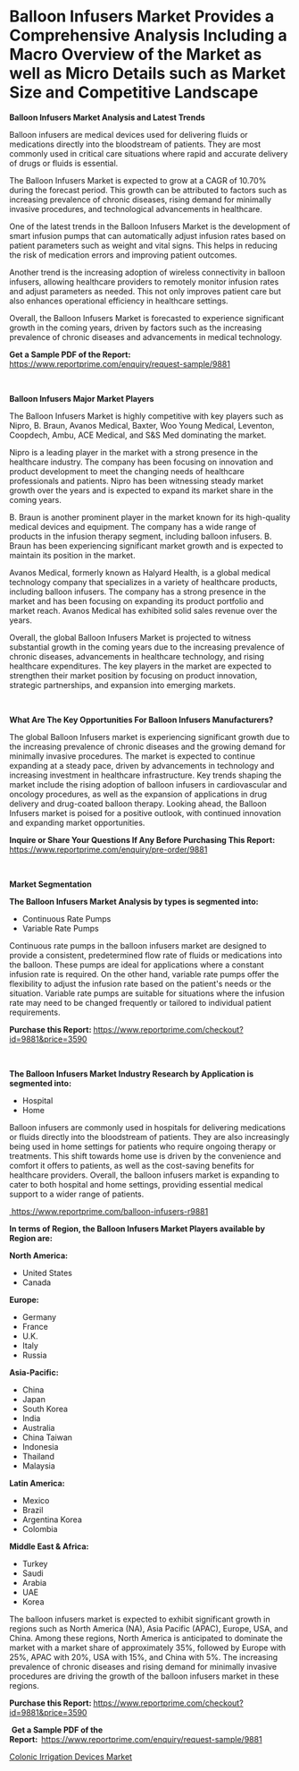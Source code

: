 <p><h1>Balloon Infusers Market Provides a Comprehensive Analysis Including a Macro Overview of the Market as well as Micro Details such as Market Size and Competitive Landscape</h1></p><p><strong>Balloon Infusers Market Analysis and Latest Trends</strong></p>
<p><p>Balloon infusers are medical devices used for delivering fluids or medications directly into the bloodstream of patients. They are most commonly used in critical care situations where rapid and accurate delivery of drugs or fluids is essential.</p><p>The Balloon Infusers Market is expected to grow at a CAGR of 10.70% during the forecast period. This growth can be attributed to factors such as increasing prevalence of chronic diseases, rising demand for minimally invasive procedures, and technological advancements in healthcare.</p><p>One of the latest trends in the Balloon Infusers Market is the development of smart infusion pumps that can automatically adjust infusion rates based on patient parameters such as weight and vital signs. This helps in reducing the risk of medication errors and improving patient outcomes.</p><p>Another trend is the increasing adoption of wireless connectivity in balloon infusers, allowing healthcare providers to remotely monitor infusion rates and adjust parameters as needed. This not only improves patient care but also enhances operational efficiency in healthcare settings.</p><p>Overall, the Balloon Infusers Market is forecasted to experience significant growth in the coming years, driven by factors such as the increasing prevalence of chronic diseases and advancements in medical technology.</p></p>
<p><strong>Get a Sample PDF of the Report:&nbsp;</strong> <a href="https://www.reportprime.com/enquiry/request-sample/9881">https://www.reportprime.com/enquiry/request-sample/9881</a></p>
<p>&nbsp;</p>
<p><strong>Balloon Infusers Major Market Players</strong></p>
<p><p>The Balloon Infusers Market is highly competitive with key players such as Nipro, B. Braun, Avanos Medical, Baxter, Woo Young Medical, Leventon, Coopdech, Ambu, ACE Medical, and S&S Med dominating the market. </p><p>Nipro is a leading player in the market with a strong presence in the healthcare industry. The company has been focusing on innovation and product development to meet the changing needs of healthcare professionals and patients. Nipro has been witnessing steady market growth over the years and is expected to expand its market share in the coming years. </p><p>B. Braun is another prominent player in the market known for its high-quality medical devices and equipment. The company has a wide range of products in the infusion therapy segment, including balloon infusers. B. Braun has been experiencing significant market growth and is expected to maintain its position in the market.</p><p>Avanos Medical, formerly known as Halyard Health, is a global medical technology company that specializes in a variety of healthcare products, including balloon infusers. The company has a strong presence in the market and has been focusing on expanding its product portfolio and market reach. Avanos Medical has exhibited solid sales revenue over the years.</p><p>Overall, the global Balloon Infusers Market is projected to witness substantial growth in the coming years due to the increasing prevalence of chronic diseases, advancements in healthcare technology, and rising healthcare expenditures. The key players in the market are expected to strengthen their market position by focusing on product innovation, strategic partnerships, and expansion into emerging markets.</p></p>
<p>&nbsp;</p>
<p><strong>What Are The Key Opportunities For Balloon Infusers Manufacturers?</strong></p>
<p><p>The global Balloon Infusers market is experiencing significant growth due to the increasing prevalence of chronic diseases and the growing demand for minimally invasive procedures. The market is expected to continue expanding at a steady pace, driven by advancements in technology and increasing investment in healthcare infrastructure. Key trends shaping the market include the rising adoption of balloon infusers in cardiovascular and oncology procedures, as well as the expansion of applications in drug delivery and drug-coated balloon therapy. Looking ahead, the Balloon Infusers market is poised for a positive outlook, with continued innovation and expanding market opportunities.</p></p>
<p><strong>Inquire or Share Your Questions If Any Before Purchasing This Report:</strong> <a href="https://www.reportprime.com/enquiry/pre-order/9881">https://www.reportprime.com/enquiry/pre-order/9881</a></p>
<p>&nbsp;</p>
<p><strong>Market Segmentation</strong></p>
<p><strong>The Balloon Infusers Market Analysis by types is segmented into:</strong></p>
<p><ul><li>Continuous Rate Pumps</li><li>Variable Rate Pumps</li></ul></p>
<p><p>Continuous rate pumps in the balloon infusers market are designed to provide a consistent, predetermined flow rate of fluids or medications into the balloon. These pumps are ideal for applications where a constant infusion rate is required. On the other hand, variable rate pumps offer the flexibility to adjust the infusion rate based on the patient's needs or the situation. Variable rate pumps are suitable for situations where the infusion rate may need to be changed frequently or tailored to individual patient requirements.</p></p>
<p><strong>Purchase this Report:&nbsp;</strong><a href="https://www.reportprime.com/checkout?id=9881&price=3590">https://www.reportprime.com/checkout?id=9881&price=3590</a></p>
<p>&nbsp;</p>
<p><strong>The Balloon Infusers Market Industry Research by Application is segmented into:</strong></p>
<p><ul><li>Hospital</li><li>Home</li></ul></p>
<p><p>Balloon infusers are commonly used in hospitals for delivering medications or fluids directly into the bloodstream of patients. They are also increasingly being used in home settings for patients who require ongoing therapy or treatments. This shift towards home use is driven by the convenience and comfort it offers to patients, as well as the cost-saving benefits for healthcare providers. Overall, the balloon infusers market is expanding to cater to both hospital and home settings, providing essential medical support to a wider range of patients.</p></p>
<p><a href="https://www.reportprime.com/balloon-infusers-r9881">&nbsp;https://www.reportprime.com/balloon-infusers-r9881</a></p>
<p><strong>In terms of Region, the Balloon Infusers Market Players available by Region are:</strong></p>
<p>
    <p> <strong> North America: </strong>
        <ul>
            <li>United States</li>
            <li>Canada</li>
        </ul>
        </p> 
    <p> <strong> Europe: </strong>
        <ul>
            <li>Germany</li>
            <li>France</li>
            <li>U.K.</li>
            <li>Italy</li>
            <li>Russia</li>
        </ul>
        </p> 
    <p> <strong> Asia-Pacific: </strong>
        <ul>
            <li>China</li>
            <li>Japan</li>
            <li>South Korea</li>
            <li>India</li>
            <li>Australia</li>
            <li>China Taiwan</li>
            <li>Indonesia</li>
            <li>Thailand</li>
            <li>Malaysia</li>
        </ul>
        </p> 
    <p> <strong> Latin America: </strong>
        <ul>
            <li>Mexico</li>
            <li>Brazil</li>
            <li>Argentina Korea</li>
            <li>Colombia</li>
        </ul>
        </p> 
    <p> <strong> Middle East & Africa: </strong>
        <ul>
            <li>Turkey</li>
            <li>Saudi</li>
            <li>Arabia</li>
            <li>UAE</li>
            <li>Korea</li>
        </ul>
    </p>
    </p>
<p><p>The balloon infusers market is expected to exhibit significant growth in regions such as North America (NA), Asia Pacific (APAC), Europe, USA, and China. Among these regions, North America is anticipated to dominate the market with a market share of approximately 35%, followed by Europe with 25%, APAC with 20%, USA with 15%, and China with 5%. The increasing prevalence of chronic diseases and rising demand for minimally invasive procedures are driving the growth of the balloon infusers market in these regions.</p></p>
<p><strong>Purchase this Report: </strong><a href="https://www.reportprime.com/checkout?id=9881&price=3590">https://www.reportprime.com/checkout?id=9881&price=3590</a></p>
<p>&nbsp;<strong>Get a Sample PDF of the Report:&nbsp;&nbsp;</strong><a href="https://www.reportprime.com/enquiry/request-sample/9881">https://www.reportprime.com/enquiry/request-sample/9881</a></p>
<p><strong></strong></p>
<p><p><a href="https://github.com/RichRobinson5/Market-Research-Report-List-4/blob/main/colonic-irrigation-devices-market.md">Colonic Irrigation Devices Market</a></p></p>